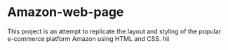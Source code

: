 # Amazon-web-page
This project is an attempt to replicate the layout and styling of the popular e-commerce platform Amazon using HTML and CSS. 
hii
